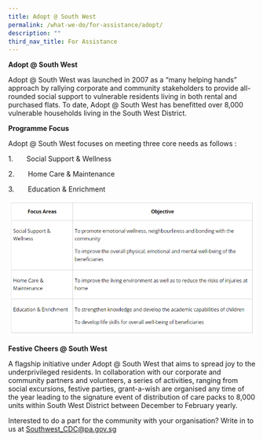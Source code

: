 ```yaml
---
title: Adopt @ South West
permalink: /what-we-do/for-assistance/adopt/
description: ""
third_nav_title: For Assistance
---
```

**Adopt @ South West**

Adopt @ South West was launched in 2007 as a “many helping hands” approach by rallying corporate and community stakeholders to provide all-rounded social support to vulnerable residents living in both rental and purchased flats. To date, Adopt @ South West has benefitted over 8,000 vulnerable households living in the South West District.

**Programme Focus**

Adopt @ South West focuses on meeting three core needs as follows :

1.       Social Support & Wellness

2.       Home Care & Maintenance

3.       Education & Enrichment

![](/images/What%20We%20Do/For%20Assistant/Adopt%20@%20South%20West/Adoptfocus.png)

**Festive Cheers @ South West**

A flagship initiative under Adopt @ South West that aims to spread joy to the underprivileged residents. In collaboration with our corporate and community partners and volunteers, a series of activities, ranging from social excursions, festive parties, grant-a-wish are organised any time of the year leading to the signature event of distribution of care packs to 8,000 units within South West District between December to February yearly.

Interested to do a part for the community with your organisation? Write in to us at [Southwest\_CDC@pa.gov.sg](mailto:Southwest_CDC@pa.gov.sg)